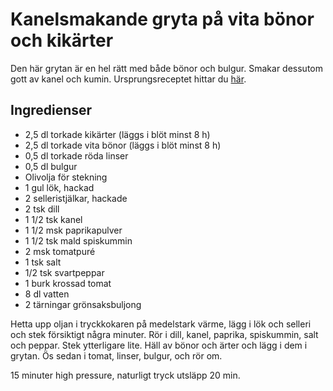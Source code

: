# Kanelsmakande gryta på vita bönor och kikärter 
Den här grytan är en hel rätt med både bönor och bulgur. Smakar dessutom gott av kanel och kumin. Ursprungsreceptet hittar du [här](https://www.washingtonpost.com/recipes/white-bean-chickpea-and-tomato-stew-pressure-cooker-version/15703/?utm_term=.5044b1333793). 
 
Ingredienser 
-------------- 
- 2,5 dl torkade kikärter (läggs i blöt minst 8 h) 
- 2,5 dl torkade vita bönor (läggs i blöt minst 8 h) 
- 0,5 dl torkade röda linser 
- 0,5 dl bulgur 
- Olivolja för stekning 
- 1 gul lök, hackad 
- 2 selleristjälkar, hackade 
- 2 tsk dill 
- 1 1/2 tsk kanel 
- 1 1/2 msk paprikapulver 
- 1 1/2 tsk mald spiskummin 
- 2 msk tomatpuré 
- 1 tsk salt 
- 1/2 tsk svartpeppar 
- 1 burk krossad tomat 
- 8 dl vatten 
- 2 tärningar grönsaksbuljong 
 
Hetta upp oljan i tryckkokaren på medelstark värme, lägg i lök och selleri och stek försiktigt några minuter. Rör i dill, kanel, paprika, spiskummin, salt och peppar. Stek ytterligare lite. Häll av bönor och ärter och lägg i dem i grytan. Ös sedan i tomat, linser, bulgur, och rör om.  

15 minuter high pressure, naturligt tryck utsläpp 20 min.


